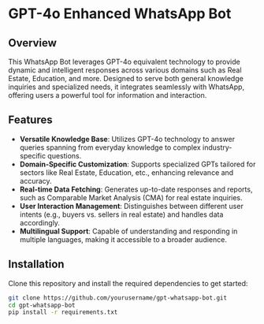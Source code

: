 # GPT-4o Enhanced WhatsApp Bot

## Overview
This WhatsApp Bot leverages GPT-4o equivalent technology to provide dynamic and intelligent responses across various domains such as Real Estate, Education, and more. Designed to serve both general knowledge inquiries and specialized needs, it integrates seamlessly with WhatsApp, offering users a powerful tool for information and interaction.

## Features
- **Versatile Knowledge Base**: Utilizes GPT-4o technology to answer queries spanning from everyday knowledge to complex industry-specific questions.
- **Domain-Specific Customization**: Supports specialized GPTs tailored for sectors like Real Estate, Education, etc., enhancing relevance and accuracy.
- **Real-time Data Fetching**: Generates up-to-date responses and reports, such as Comparable Market Analysis (CMA) for real estate inquiries.
- **User Interaction Management**: Distinguishes between different user intents (e.g., buyers vs. sellers in real estate) and handles data accordingly.
- **Multilingual Support**: Capable of understanding and responding in multiple languages, making it accessible to a broader audience.

## Installation
Clone this repository and install the required dependencies to get started:
```bash
git clone https://github.com/yourusername/gpt-whatsapp-bot.git
cd gpt-whatsapp-bot
pip install -r requirements.txt
